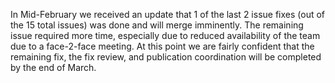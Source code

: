In Mid-February we received an update that 1 of the last 2 issue fixes (out of the 15 total issues) was done and will merge imminently. The remaining issue required more time, especially due to reduced availability of the team due to a face-2-face meeting. At this point we are fairly confident that the remaining fix, the fix review, and publication coordination will be completed by the end of March. 

